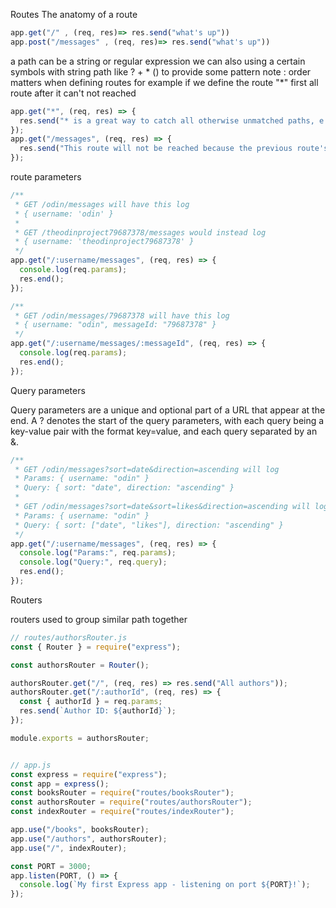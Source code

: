 Routes 
The anatomy of a route 

```js
app.get("/" , (req, res)=> res.send("what's up"))
app.post("/messages" , (req, res)=> res.send("what's up"))

```
a path can be a string or regular expression 
we can also using a certain symbols with string path like ? + * () to provide some pattern 
note : order matters when defining routes 
for example if we define the route "*" first all route after it can't not reached 
```js
app.get("*", (req, res) => {
  res.send("* is a great way to catch all otherwise unmatched paths, e.g. for custom 404 error handling.");
});
app.get("/messages", (req, res) => {
  res.send("This route will not be reached because the previous route's path matches first.");
});


```

route parameters 

```js
/**
 * GET /odin/messages will have this log
 * { username: 'odin' }
 *
 * GET /theodinproject79687378/messages would instead log
 * { username: 'theodinproject79687378' }
 */
app.get("/:username/messages", (req, res) => {
  console.log(req.params);
  res.end();
});

/**
 * GET /odin/messages/79687378 will have this log
 * { username: "odin", messageId: "79687378" }
 */
app.get("/:username/messages/:messageId", (req, res) => {
  console.log(req.params);
  res.end();
});


```

Query parameters 

Query parameters are a unique and optional part of a URL that appear at the end. A ? denotes the start of the query parameters, with each query being a key-value pair with the format key=value, and each query separated by an &.

```js
/**
 * GET /odin/messages?sort=date&direction=ascending will log
 * Params: { username: "odin" }
 * Query: { sort: "date", direction: "ascending" }
 *
 * GET /odin/messages?sort=date&sort=likes&direction=ascending will log
 * Params: { username: "odin" }
 * Query: { sort: ["date", "likes"], direction: "ascending" }
 */
app.get("/:username/messages", (req, res) => {
  console.log("Params:", req.params);
  console.log("Query:", req.query);
  res.end();
});


```


Routers 

routers used to group similar path together 

```js
// routes/authorsRouter.js
const { Router } = require("express");

const authorsRouter = Router();

authorsRouter.get("/", (req, res) => res.send("All authors"));
authorsRouter.get("/:authorId", (req, res) => {
  const { authorId } = req.params;
  res.send(`Author ID: ${authorId}`);
});

module.exports = authorsRouter;
```

```js

// app.js
const express = require("express");
const app = express();
const booksRouter = require("routes/booksRouter");
const authorsRouter = require("routes/authorsRouter");
const indexRouter = require("routes/indexRouter");

app.use("/books", booksRouter);
app.use("/authors", authorsRouter);
app.use("/", indexRouter);

const PORT = 3000;
app.listen(PORT, () => {
  console.log(`My first Express app - listening on port ${PORT}!`);
});
```